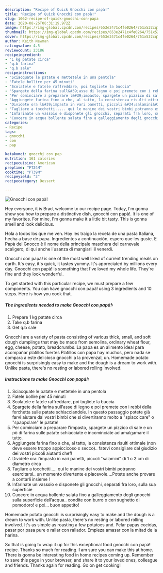 ```yaml
---
description: "Recipe of Quick Gnocchi con papà!"
title: "Recipe of Quick Gnocchi con papà!"
slug: 1062-recipe-of-quick-gnocchi-con-papa
date: 2020-08-26T00:31:19.972Z
image: https://img-global.cpcdn.com/recipes/653e2471c4fe0264/751x532cq70/gnocchi-con-papa-recipe-main-photo.jpg
thumbnail: https://img-global.cpcdn.com/recipes/653e2471c4fe0264/751x532cq70/gnocchi-con-papa-recipe-main-photo.jpg
cover: https://img-global.cpcdn.com/recipes/653e2471c4fe0264/751x532cq70/gnocchi-con-papa-recipe-main-photo.jpg
author: Keith Newman
ratingvalue: 4.5
reviewcount: 23186
recipeingredient:
- "1 kg patate circa"
- "q.b farina"
- "q.b sale"
recipeinstructions:
- "Sciacquate le patate e mettetele in una pentola"
- "Fatele bollire per 45 minuti"
- "Scolatele e fatele raffreddare, poi togliete la buccia"
- "Spargete della farina sull&#39;asse di legno e poi premete con i rebbi della forchetta sulle patate schiacciandole. In questo passaggio potete già farvi aiutare dai vostri bimbi che si divertiranno molto a &#34;spiaccicare&#34; o &#34;spappolare&#34; le patate!"
- "Per cominciare a preparare l&#39;impasto, spargete un pizzico di sale e un pò di farina sulle patate schiacciate e incominciate ad amalgamare il tutto."
- "Aggiungete farina fino a che, al tatto, la consistenza risulti ottimale (non deve essere troppo appiccicoso o secco).. fatevi consigliare dal giudizio dei vostri piccoli aiutanti chef!"
- "Dividete ora l&#39;impasto in vari panetti, piccoli &#34;salamini&#34; di 1 o 2 cm di diametro circa"
- "Tagliare a tocchetti..... qui le manine dei vostri bimbi potranno esercitarsi.. un momento divertente e piacevole....Potete anche provare a contarli insieme !"
- "Infarinate un vassoio e disponete gli gnocchi, separati fra loro, sulla sua superficie"
- "Cuocere in acqua bollente salata fino a galleggiamento degli gnocchi sulla superficie dell’acqua.. condite con burro o con sughetto di pomodoro! e poi... buon appetito!"
categories:
- Recipe
tags:
- gnocchi
- con
- pap

katakunci: gnocchi con pap 
nutrition: 161 calories
recipecuisine: American
preptime: "PT24M"
cooktime: "PT39M"
recipeyield: "2"
recipecategory: Dessert

---
```



![Gnocchi con papà!](https://img-global.cpcdn.com/recipes/653e2471c4fe0264/751x532cq70/gnocchi-con-papa-recipe-main-photo.jpg)

Hey everyone, it is Brad, welcome to our recipe page. Today, I'm gonna show you how to prepare a distinctive dish, gnocchi con papà!. It is one of my favorites. For mine, I'm gonna make it a little bit tasty. This is gonna smell and look delicious.

Hola a todos los que me ven. Hoy les traigo la receta de una pasta Italiana, hecha a base de papa. Ingredientes a continuación, espero que les guste. E Papà del Gnocco è il nome della principale maschera del carnevale scaligero, di qui anche l&#39;usanza di mangiarli il venerdì.

Gnocchi con papà! is one of the most well liked of current trending meals on earth. It's easy, it's quick, it tastes yummy. It's appreciated by millions every day. Gnocchi con papà! is something that I've loved my whole life. They're fine and they look wonderful.


To get started with this particular recipe, we must prepare a few components. You can have gnocchi con papà! using 3 ingredients and 10 steps. Here is how you cook that.

<!--inarticleads1-->

##### The ingredients needed to make Gnocchi con papà!:

1. Prepare 1 kg patate circa
1. Take q.b farina
1. Get q.b sale


Gnocchi are a variety of pasta consisting of various thick, small, and soft dough dumplings that may be made from semolina, ordinary wheat flour, egg, cheese, potato, breadcrumbs. La papa es un alimento ideal para acompañar platillos fuertes Platillos con papa hay muchos, pero nada se compara a este delicioso gnocchi a la provenzal, un. Homemade potato gnocchi is surprisingly easy to make and the dough is a dream to work with. Unlike pasta, there&#39;s no resting or labored rolling involved. 

<!--inarticleads2-->

##### Instructions to make Gnocchi con papà!:

1. Sciacquate le patate e mettetele in una pentola
1. Fatele bollire per 45 minuti
1. Scolatele e fatele raffreddare, poi togliete la buccia
1. Spargete della farina sull&#39;asse di legno e poi premete con i rebbi della forchetta sulle patate schiacciandole. In questo passaggio potete già farvi aiutare dai vostri bimbi che si divertiranno molto a &#34;spiaccicare&#34; o &#34;spappolare&#34; le patate!
1. Per cominciare a preparare l&#39;impasto, spargete un pizzico di sale e un pò di farina sulle patate schiacciate e incominciate ad amalgamare il tutto.
1. Aggiungete farina fino a che, al tatto, la consistenza risulti ottimale (non deve essere troppo appiccicoso o secco).. fatevi consigliare dal giudizio dei vostri piccoli aiutanti chef!
1. Dividete ora l&#39;impasto in vari panetti, piccoli &#34;salamini&#34; di 1 o 2 cm di diametro circa
1. Tagliare a tocchetti..... qui le manine dei vostri bimbi potranno esercitarsi.. un momento divertente e piacevole....Potete anche provare a contarli insieme !
1. Infarinate un vassoio e disponete gli gnocchi, separati fra loro, sulla sua superficie
1. Cuocere in acqua bollente salata fino a galleggiamento degli gnocchi sulla superficie dell’acqua.. condite con burro o con sughetto di pomodoro! e poi... buon appetito!


Homemade potato gnocchi is surprisingly easy to make and the dough is a dream to work with. Unlike pasta, there&#39;s no resting or labored rolling involved. It&#39;s as simple as roasting a few potatoes and. Pelar papas cocidas, pasar por pasa pure o rallar con rallador. Empieza amasar con la mitad de la harina. 

So that is going to wrap it up for this exceptional food gnocchi con papà! recipe. Thanks so much for reading. I am sure you can make this at home. There is gonna be interesting food in home recipes coming up. Remember to save this page in your browser, and share it to your loved ones, colleague and friends. Thanks again for reading. Go on get cooking!
